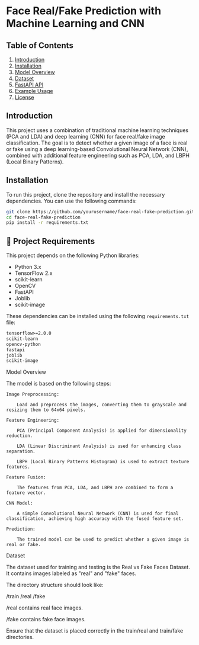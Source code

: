 # Face Real/Fake Prediction with Machine Learning and CNN

## Table of Contents

1. [Introduction](#introduction)
2. [Installation](#installation)
3. [Model Overview](#model-overview)
4. [Dataset](#dataset)
5. [FastAPI API](#fastapi-api)
6. [Example Usage](#example-usage)
7. [License](#license)

## Introduction

This project uses a combination of traditional machine learning techniques (PCA and LDA) and deep learning (CNN) for face real/fake image classification. The goal is to detect whether a given image of a face is real or fake using a deep learning-based Convolutional Neural Network (CNN), combined with additional feature engineering such as PCA, LDA, and LBPH (Local Binary Patterns).

## Installation

To run this project, clone the repository and install the necessary dependencies. You can use the following commands:

```bash
git clone https://github.com/yourusername/face-real-fake-prediction.git
cd face-real-fake-prediction
pip install -r requirements.txt
```

## 📘 Project Requirements

This project depends on the following Python libraries:

- Python 3.x  
- TensorFlow 2.x  
- scikit-learn  
- OpenCV  
- FastAPI  
- Joblib  
- scikit-image  

These dependencies can be installed using the following `requirements.txt` file:

```txt
tensorflow>=2.0.0
scikit-learn
opencv-python
fastapi
joblib
scikit-image
```
Model Overview

The model is based on the following steps:

    Image Preprocessing:

        Load and preprocess the images, converting them to grayscale and resizing them to 64x64 pixels.

    Feature Engineering:

        PCA (Principal Component Analysis) is applied for dimensionality reduction.

        LDA (Linear Discriminant Analysis) is used for enhancing class separation.

        LBPH (Local Binary Patterns Histogram) is used to extract texture features.

    Feature Fusion:

        The features from PCA, LDA, and LBPH are combined to form a feature vector.

    CNN Model:

        A simple Convolutional Neural Network (CNN) is used for final classification, achieving high accuracy with the fused feature set.

    Prediction:

        The trained model can be used to predict whether a given image is real or fake.

Dataset

The dataset used for training and testing is the Real vs Fake Faces Dataset. It contains images labeled as "real" and "fake" faces.

The directory structure should look like:

/train
    /real
    /fake

/real contains real face images.

/fake contains fake face images.

Ensure that the dataset is placed correctly in the train/real and train/fake directories.

